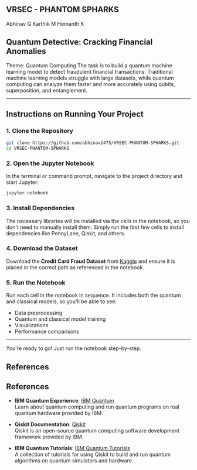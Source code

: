 ## VRSEC - PHANTOM SPHARKS
Abhinav G
Karthik M
Hemanth K

## Quantum Detective: Cracking Financial Anomalies
Theme: Quantum Computing
The task is to build a quantum machine learning model to detect fraudulent financial transactions. Traditional machine learning models struggle with large datasets, while quantum computing can analyze them faster and more accurately using qubits, superposition, and entanglement.




---

## **Instructions on Running Your Project**

### 1. **Clone the Repository**
```bash
git clone https://github.com/abhinav1475/VRSEC-PHANTOM-SPHARKS.git
cd VRSEC-PHANTOM-SPHARKS
```

### 2. **Open the Jupyter Notebook**
In the terminal or command prompt, navigate to the project directory and start Jupyter:
```bash
jupyter notebook
```

### 3. **Install Dependencies**
The necessary libraries will be installed via the cells in the notebook, so you don't need to manually install them. Simply run the first few cells to install dependencies like PennyLane, Qiskit, and others.

### 4. **Download the Dataset**
Download the **Credit Card Fraud Dataset** from [Kaggle](https://www.kaggle.com/datasets/mlg-ulb/creditcardfraud) and ensure it is placed in the correct path as referenced in the notebook.

### 5. **Run the Notebook**
Run each cell in the notebook in sequence. It includes both the quantum and classical models, so you'll be able to see:
- Data preprocessing
- Quantum and classical model training
- Visualizations
- Performance comparisons

---

You're ready to go! Just run the notebook step-by-step.
## References
## **References**

- **IBM Quantum Experience**: [IBM Quantum](https://quantum-computing.ibm.com/)  
  Learn about quantum computing and run quantum programs on real quantum hardware provided by IBM.

- **Qiskit Documentation**: [Qiskit](https://qiskit.org/documentation/)  
  Qiskit is an open-source quantum computing software development framework provided by IBM.

- **IBM Quantum Tutorials**: [IBM Quantum Tutorials](https://qiskit.org/learn/)  
  A collection of tutorials for using Qiskit to build and run quantum algorithms on quantum simulators and hardware.

